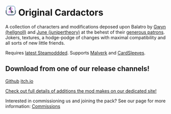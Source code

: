 # ![](assets/1x/OC-tag.png) Original Cardactors
A collection of characters and modifications deposed upon Balatro by [Gwyn (hellgnoll)](https://shadenexus.com/) and [June (junipertheory)](https://butterflytheory.site/) at the behest of their [generous patrons](https://shadenexus.com/balatro/commissions.html). Jokers, textures, a hodge-podge of changes with maximal compatibility and all sorts of new little friends.

Requires [latest Steamoddded](https://github.com/Steamodded/smods/wiki). Supports [Malverk](https://github.com/Eremel/Malverk) and [CardSleeves](https://github.com/larswijn/CardSleeves).

## Download from one of our release channels!
[Github](https://github.com/GwyndolynMarchant/original-cardactors/releases) [itch.io](https://hellgnoll.itch.io/original-cardactors)

[Check out full details of additions the mod makes on our dedicated site!](https://shadenexus.com/balatro/index.html)

Interested in commissioning us and joining the pack? See our page for more information: [Commissions](https://shadenexus.com/balatro/commissions.html)